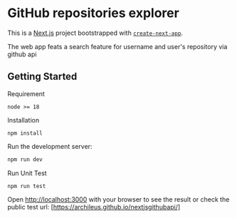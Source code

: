 # GitHub repositories explorer

This is a [Next.js](https://nextjs.org/) project bootstrapped with [`create-next-app`](https://github.com/vercel/next.js/tree/canary/packages/create-next-app).

The web app feats a search feature for username and user's repository via github api

## Getting Started

Requirement

```
node >= 18
```

Installation

```
npm install
```

Run the development server:

```bash
npm run dev
```

Run Unit Test

```
npm run test
```

Open [http://localhost:3000](http://localhost:3000) with your browser to see the result or check the public test url: [https://archileus.github.io/nextjsgithubapi/]
